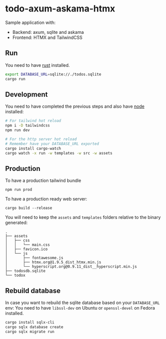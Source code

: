 # todo-axum-askama-htmx
Sample application with:
- Backend: axum, sqlite and askama
- Frontend: HTMX and TailwindCSS

## Run

You need to have [rust](https://www.rust-lang.org/) installed.

```bash
export DATABASE_URL=sqlite://./todos.sqlite
cargo run
```

## Development

You need to have completed the previous steps and also have [node](https://nodejs.org/en/download) installed:

```bash
# For tailwind hot reload
npm i -D tailwindcss
npm run dev
```

```bash
# For the http server hot reload
# Remember have your DATABASE_URL exported
cargo install cargo-watch
cargo watch -x run -w templates -w src -w assets
```

## Production

To have a production tailwind bundle

`npm run prod`

To have a production ready web server:

`cargo build --release`

You will need to keep the `assets` and `templates` folders relative to the binary generated:

```
.
├── assets
│   ├── css
│   │   └── main.css
│   ├── favicon.ico
│   └── js
│       ├── fontawesome.js
│       ├── htmx.org@1.9.5_dist_htmx.min.js
│       └── hyperscript.org@0.9.11_dist__hyperscript.min.js
├── todosdb.sqlite
└── todox
```

## Rebuild database

In case you want to rebuild the sqlite database based on your `DATABASE_URL` env:
You need to have `libssl-dev` on Ubuntu or `openssl-devel` on Fedora installed.

```bash
cargo install sqlx-cli
cargo sqlx database create
cargo sqlx migrate run
```